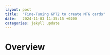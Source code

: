 ```yaml
---
layout: post
title:  "Fine-Tuning GPT2 to create MTG cards"
date:   2024-11-03 11:35:15 +0200
categories: jekyll update
---
```

# Overview
